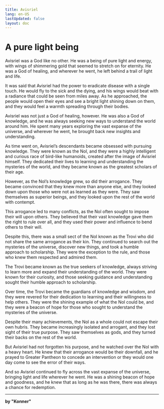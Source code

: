 ```yaml
---
title: Avisriel
lang: en-US
lastUpdated: false
layout: doc
---
```

# A pure light being
Avisriel was a God like no other. He was a being of pure light and energy, with wings of shimmering gold that seemed to stretch on for eternity. He was a God of healing, and wherever he went, he left behind a trail of light and life.

It was said that Avisriel had the power to eradicate disease with a single touch. He would fly to the sick and the dying, and his wings would beat with a radiance that could be seen from miles away. As he approached, the people would open their eyes and see a bright light shining down on them, and they would feel a warmth spreading through their bodies.

Avisriel was not just a God of healing, however. He was also a God of knowledge, and he was always seeking new ways to understand the world around him. He spent many years exploring the vast expanse of the universe, and wherever he went, he brought back new insights and understanding.

As time went on, Avisriel’s descendants became obsessed with pursuing knowledge. They were known as the Nol, and they were a highly intelligent and curious race of bird-like humanoids, created after the image of Avisriel himself. They dedicated their lives to learning and understanding the mysteries of the world, and they became known as the greatest scholars of their age.

However, as the Nol’s knowledge grew, so did their arrogance. They became convinced that they knew more than anyone else, and they looked down upon those who were not as learned as they were. They saw themselves as superior beings, and they looked upon the rest of the world with contempt.

This arrogance led to many conflicts, as the Nol often sought to impose their will upon others. They believed that their vast knowledge gave them the right to rule over all, and they used their power and influence to bend others to their will.

Despite this, there was a small sect of the Nol known as the Trovi who did not share the same arrogance as their kin. They continued to search out the mysteries of the universe, discover new things, and took a humble approach to scholarship. They were the exception to the rule, and those who knew them respected and admired them.

The Trovi became known as the true seekers of knowledge, always striving to learn more and expand their understanding of the world. They were known for their curiosity, and those seeking guidance and understanding sought their humble approach to scholarship.

Over time, the Trovi became the guardians of knowledge and wisdom, and they were revered for their dedication to learning and their willingness to help others. They were the shining example of what the Nol could be, and they were a beacon of hope for those who sought to understand the mysteries of the universe.

Despite their many achievements, the Nol as a whole could not escape their own hubris. They became increasingly isolated and arrogant, and they lost sight of their true purpose. They saw themselves as gods, and they turned their backs on the rest of the world.

But Avisriel had not forgotten his purpose, and he watched over the Nol with a heavy heart. He knew that their arrogance would be their downfall, and he prayed to Greater Pantheon to concede an intervention or they would one day come to see the error of their ways.

And so Avisriel continued to fly across the vast expanse of the universe, bringing light and life wherever he went. He was a shining beacon of hope and goodness, and he knew that as long as he was there, there was always a chance for redemption.
___
**by "Konner"**